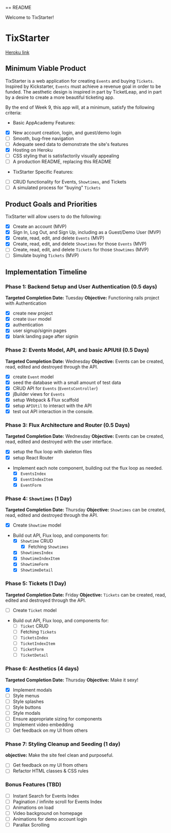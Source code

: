 == README

Welcome to TixStarter!

# TixStarter

[Heroku link][heroku]

[heroku]: http://www.herokuapp.com

## Minimum Viable Product

TixStarter is a web application for creating `Events` and buying `Tickets`. Inspired by Kickstarter, `Events` must achieve a revenue goal in order to be funded. The aesthetic design is inspired in part by TicketLeap, and in part by a desire to create a more beautiful ticketing app.

By the end of Week 9, this app will, at a minimum, satisfy the following criteria:

* Basic AppAcademy Features:

- [x] New account creation, login, and guest/demo login
- [ ] Smooth, bug-free navigation
- [ ] Adequate seed data to demonstrate the site's features
- [x] Hosting on Heroku
- [ ] CSS styling that is satisfactorily visually appealing
- [ ] A production README, replacing this README

* TixStarter Specific Features:

- [ ] CRUD functionality for Events, `Showtimes`, and Tickets
- [ ] A simulated process for "buying" `Tickets`

## Product Goals and Priorities

TixStarter will allow users to do the following:

- [X] Create an account (MVP)
- [X] Sign In, Log Out, and Sign Up, including as a Guest/Demo User (MVP)
- [X] Create, read, edit, and delete `Events` (MVP)
- [X] Create, read, edit, and delete `Showtimes` for those `Events` (MVP)
- [ ] Create, read, edit, and delete `Tickets` for those `Showtimes` (MVP)
- [ ] Simulate buying `Tickets` (MVP)

## Implementation Timeline

### Phase 1: Backend Setup and User Authentication (0.5 days)

**Targeted Completion Date:** Tuesday
**Objective:** Functioning rails project with Authentication

- [X] create new project
- [X] create `User` model
- [X] authentication
- [X] user signup/signin pages
- [X] blank landing page after signin

### Phase 2: Events Model, API, and basic APIUtil (0.5 Days)

**Targeted Completion Date:** Wednesday
**Objective:** Events can be created, read, edited and destroyed through the API.

- [X] create `Event` model
- [X] seed the database with a small amount of test data
- [X] CRUD API for `Events` (`EventsController`)
- [X] jBuilder views for `Events`
- [X] setup Webpack & Flux scaffold
- [X] setup `APIUtil` to interact with the API
- [X] test out API interaction in the console.

### Phase 3: Flux Architecture and Router (0.5 Days)

**Targeted Completion Date:** Wednesday
**Objective:** Events can be created, read, edited and destroyed with the user interface.

- [X] setup the flux loop with skeleton files
- [X] setup React Router
- Implement each note component, building out the flux loop as needed.
  - [X] `EventsIndex`
  - [X] `EventIndexItem`
  - [X] `EventForm`

### Phase 4: `Showtimes` (1 Day)

**Targeted Completion Date:** Thursday
**Objective:** ``Showtimes`` can be created, read, edited and destroyed through the API.

  - [X] Create `Showtime` model
  - Build out API, Flux loop, and components for:
     - [x] `Showtime` CRUD
	   - [X] Fetching `Showtimes`
     - [X] `ShowtimesIndex`
     - [X] `ShowtimeIndexItem`
     - [X] `ShowtimeForm`
     - [X] `ShowtimeDetail`

### Phase 5: Tickets (1 Day)

**Targeted Completion Date:** Friday
**Objective:** `Tickets` can be created, read, edited and destroyed through the API.

- [ ] Create `Ticket` model
- Build out API, Flux loop, and components for:
   - [ ] `Ticket` CRUD
   - [ ] Fetching `Tickets`
   - [ ] `TicketsIndex`
   - [ ] `TicketIndexItem`
   - [ ] `TicketForm`
   - [ ] `TicketDetail`

### Phase 6: Aesthetics (4 days)

**Targeted Completion Date:** Thursday
**Objective:** Make it sexy!

- [X] Implement modals
- [ ] Style menus
- [ ] Style splashes
- [ ] Style buttons
- [ ] Style modals
- [ ] Ensure appropriate sizing for components
- [ ] Implement video embedding
- [ ] Get feedback on my UI from others

### Phase 7: Styling Cleanup and Seeding (1 day)

**objective:** Make the site feel clean and purposeful.

- [ ] Get feedback on my UI from others
- [ ] Refactor HTML classes & CSS rules

### Bonus Features (TBD)
- [ ] Instant Search for Events Index
- [ ] Pagination / infinite scroll for Events Index
- [ ] Animations on load
- [ ] Video background on homepage
- [ ] Animations for demo account login
- [ ] Parallax Scrolling

